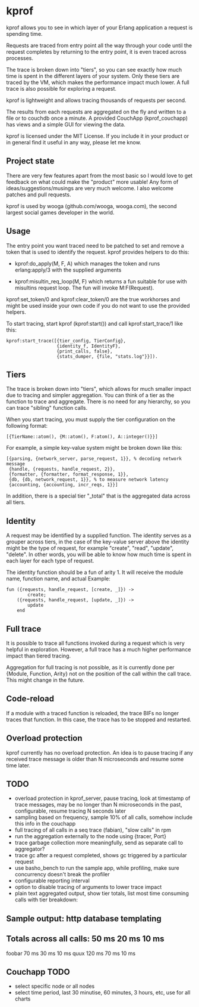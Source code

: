 # kprof

kprof allows you to see in which layer of your Erlang application a
request is spending time.

Requests are traced from entry point all the way through your code
until the request completes by returning to the entry point, it is
even traced across processes.

The trace is broken down into "tiers", so you can see exactly how much
time is spent in the different layers of your system. Only these tiers
are traced by the VM, which makes the performance impact much lower. A
full trace is also possible for exploring a request.

kprof is lightweight and allows tracing thousands of requests per
second.

The results from each requests are aggregated on the fly and written
to a file or to couchdb once a minute. A provided CouchApp
(kprof_couchapp) has views and a simple GUI for viewing the data.

kprof is licensed under the MIT License. If you include it in your
product or in general find it useful in any way, please let me know.

## Project state

There are very few features apart from the most basic so I would love
to get feedback on what could make the "product" more usable! Any form
of ideas/suggestions/musings are very much welcome. I also welcome
patches and pull requests.

kprof is used by wooga (github.com/wooga, wooga.com), the second
largest social games developer in the world.

## Usage

The entry point you want traced need to be patched to set and remove a
token that is used to identify the request. kprof provides helpers to
do this:

 * kprof:do_apply(M, F, A) which manages the token and runs
   erlang:apply/3 with the supplied arguments

 * kprof:misultin_req_loop(M, F) which returns a fun suitable for use
   with misultins request loop. The fun will invoke M:F(Request).

kprof:set_token/0 and kprof:clear_token/0 are the true workhorses and
might be used inside your own code if you do not want to use the
provided helpers.

To start tracing, start kprof (kprof:start()) and call
kprof:start_trace/1 like this:

    kprof:start_trace([{tier_config, TierConfig},
                       {identity_f, IdentityF},
                       {print_calls, false},
                       {stats_dumper, {file, "stats.log"}}]).


## Tiers

The trace is broken down into "tiers", which allows for much smaller
impact due to tracing and simpler aggregation. You can think of a tier
as the function to trace and aggregate. There is no need for any
hierarchy, so you can trace "sibling" function calls.

When you start tracing, you must supply the tier configuration on the
following format:

    [{TierName::atom(), {M::atom(), F:atom(), A::integer()}}]

For example, a simple key-value system might be broken down like this:

    [{parsing, {network_server, parse_request, 1}}, % decoding network message
     {handle, {requests, handle_request, 2}},
     {formatter, {formatter, format_response, 1}},
     {db, {db, network_request, 1}}, % to measure network latency
     {accounting, {accounting, incr_reqs, 1}}]


In addition, there is a special tier "_total" that is the aggregated
data across all tiers.

## Identity

A request may be identified by a supplied function. The identity
serves as a grouper across tiers, in the case of the key-value server
above the identity might be the type of request, for example "create",
"read", "update", "delete". In other words, you will be able to know
how much time is spent in each layer for each type of request.

The identity function should be a fun of arity 1. It will receive the module name, function name, and actual Example:

    fun ({requests, handle_request, [create, _]}) ->
            create;
        ({requests, handle_request, [update, _]}) ->
            update
        end

## Full trace

It is possible to trace all functions invoked during a request which
is very helpful in exploration. However, a full trace has a much
higher performance impact than tiered tracing.

Aggregation for full tracing is not possible, as it is currently done
per {Module, Function, Arity} not on the position of the call within
the call trace. This might change in the future.

## Code-reload

If a module with a traced function is reloaded, the trace BIFs no
longer traces that function. In this case, the trace has to be stopped
and restarted.

## Overload protection

kprof currently has no overload protection. An idea is to pause
tracing if any received trace message is older than N microseconds and
resume some time later.

## TODO
 * overload protection in kprof_server, pause tracing, look at timestamp of trace messages, may be no longer than N microseconds in the past, configurable, resume tracing N seconds later
 * sampling based on frequency, sample 10% of all calls, somehow include this info in the couchapp
 * full tracing of all calls in a seq trace (fabian), "slow calls" in rpm
 * run the aggregation externally to the node using {tracer, Port}
 * trace garbage collection more meaningfully, send as separate call to aggregator?
 * trace gc after a request completed, shows gc triggered by a particular request
 * use basho_bench to run the sample app, while profiling, make sure concurrency doesn't break the profiler
 * configurable reporting interval
 * option to disable tracing of arguments to lower trace impact
 * plain text aggregated output, show tier totals, list most time consuming calls with tier breakdown:


Sample output:
                                http    database        templating
-------------------------------------------------------------------
Totals across all calls:        50 ms   20 ms           10 ms
-------------------------------------------------------------------
foobar                          70 ms   30 ms           10 ms
quux                            120 ms  70 ms           10 ms

## Couchapp TODO
 * select specific node or all nodes
 * select time period, last 30 minutise, 60 minutes, 3 hours, etc, use for all charts
